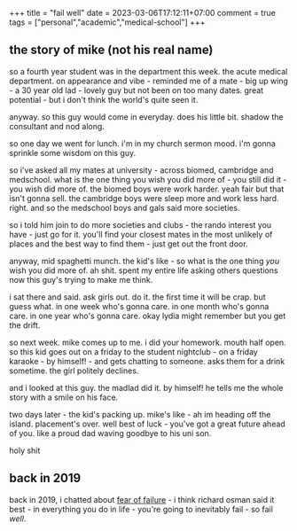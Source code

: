 +++
title = "fail well"
date = 2023-03-06T17:12:11+07:00
comment = true
tags = ["personal","academic","medical-school"]
+++



## the story of mike (not his real name)

so a fourth year student was in the department this week. the acute medical department. on appearance and vibe - reminded me of a mate - big up wing - a 30 year old lad - lovely guy but not been on too many dates. great potential - but i don't think the world's quite seen it.

anyway. so this guy would come in everyday. does his little bit. shadow the consultant and nod along. 

so one day we went for lunch. i'm in my church sermon mood. i'm gonna sprinkle some wisdom on this guy.

so i've asked all my mates at university - across biomed, cambridge and medschool. what is the one thing you wish you did more of - you still did it - you wish did more of. the biomed boys were work harder. yeah fair but that isn't gonna sell. the cambridge boys were sleep more and work less hard. right. and so the medschool boys and gals said more societies.

so i told him join to do more societies and clubs - the rando interest you have - just go for it. you'll find your closest mates in the most unlikely of places and the best way to find them - just get out the front door.

anyway, mid spaghetti munch. the kid's like - so what is the one thing *you* wish you did more of. ah shit. spent my entire life asking others questions now this guy's trying to make me think.

i sat there and said. ask girls out. do it. the first time it will be crap. but guess what. in one week who's gonna care. in one month who's gonna care. in one year who's gonna care. okay lydia might remember but you get the drift.

so next week. mike comes up to me. i did your homework. mouth half open. so this kid goes out on a friday to the student nightclub - on a friday karaoke - by himself! - and gets chatting to someone. asks them for a drink sometime. the girl politely declines. 

and i looked at this guy. the madlad did it. by himself! he tells me the whole story with a smile on his face.

two days later - the kid's packing up. mike's like - ah im heading off the island. placement's over. well best of luck - you've got a great future ahead of you. like a proud dad waving goodbye to his uni son.

holy shit 


## back in 2019
back in 2019, i chatted about [fear of failure](/posts/fear-of-failure) - i think richard osman said it best - in everything you do in life - you're going to inevitably fail - so fail *well*.